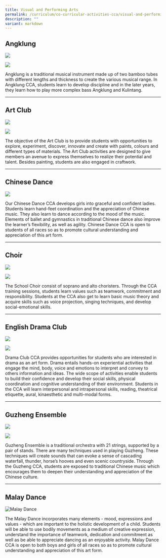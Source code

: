 ```yaml
---
title: Visual and Performing Arts
permalink: /curriculum/co-curricular-activities-cca/visual-and-performing-arts/
description: ""
variant: markdown
---
```

Angklung
--------
![](/images/Angklung_CCA_1.jpg)

![](/images/Angklung_CCA_2.jpeg)

Angklung is a traditional musical instrument made up of two bamboo tubes with different lengths and thickness to create the various musical range. In Angklung CCA, students learn to develop discipline and in the later years, they learn how to play more complex bass Angklung and Kulintang.&nbsp;  

* * *

Art Club
--------

![](/images/Art_Club_CCA_2.jpg)

![](/images/Art_Club_CCA_3.jpg)

The objective of the Art Club is to provide students with opportunities to explore, experiment, discover, innovate and create with paints, colours and different types of materials. The Art Club activities are designed to give members an avenue to express themselves to realize their potential and talent. Besides painting, students are also engaged in craftwork.   

* * *

Chinese Dance
-------------
![](/images/CCA_Chinese_Dance.jpeg)
  


Our Chinese Dance CCA develops girls into graceful and confident ladies. Students learn hand-feet coordination and the appreciation of Chinese music. They also learn to dance according to the mood of the music. Elements of ballet and gymnastics in traditional Chinese dance also improve the learner’s flexibility, as well as agility. Chinese Dance CCA is open to students of all races so as to promote cultural understanding and appreciation of this art form.&nbsp;  

* * *

Choir
-----
![](/images/CCA_Choir_1.jpg)

![](/images/CCA_Choir_2.jpg)

The School Choir consist of soprano and alto choristers. Through the CCA training sessions, students learn values such as teamwork, commitment and responsibility. Students at the CCA also get to learn basic music theory and acquire skills such as voice projection, singing techniques, and develop social-emotional skills.

* * *

English Drama Club
------------------

![](/images/English_Drama_Club_CCA_1.jpeg)

![](/images/English_Drama_Club_CCA_2.jpeg)

Drama Club CCA provides opportunities for students who are interested in drama as an art form. Drama entails hands-on experiential activities that engage the mind, body, voice and emotions to interpret and convey to others information and ideas. The wide scope of activities enable students to build their confidence and develop their social skills, physical coordination and cognitive understanding of their environment. Students in the CCA will learn interpersonal and intrapersonal skills, reading, theatrical etiquette, aural, kinaesthetic and multi-modal forms.  
* * *

Guzheng Ensemble
----------------
![](/images/Guzheng_CCA_2.jpg)

![](/images/Guzheng_CCA_2.jpeg)

Guzheng Ensemble is a traditional orchestra with 21 strings, supported by a pair of stands. There are many techniques used in playing Guzheng. These techniques will create sounds that can evoke a sense of cascading waterfall, thunder, horse’s hooves and even scenic countryside. Through the Guzheng CCA, students are exposed to traditional Chinese music which encourages them to deepen their understanding and appreciation of the Chinese culture.&nbsp;  

* * *

Malay Dance
-----------

![Malay Dance](/images/DSC04730.jpeg)

The Malay Dance incorporates many elements - mood, expressions and values - which are important to the holistic development of a child. Students will be able to use bodily movements as a medium of creative expression, understand the importance of teamwork, dedication and commitment as well as be able to appreciate dancing as an enjoyable activity. Malay Dance CCA is open to both boys and girls of all races so as to promote cultural understanding and appreciation of this art form.